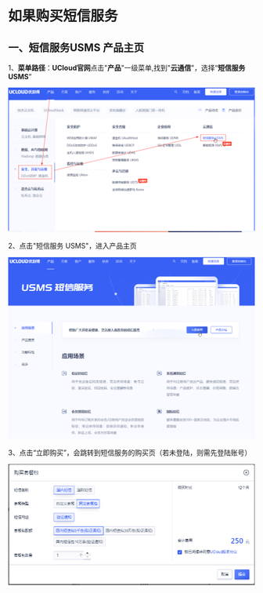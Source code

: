 # 如果购买短信服务



## 一、短信服务USMS 产品主页

1、**菜单路径**：**UCloud官网**点击"**产品**"一级菜单,找到"**云通信**"，选择“**短信服务 USMS**”

![image](../images/guide/短信服务usms_官网菜单_01.png)

2、点击"短信服务 USMS"，进入产品主页

![image](../images/guide/短信服务usms_产品首页_01.png)

3、点击“立即购买”，会跳转到短信服务的购买页（若未登陆，则需先登陆账号）

![image](../images/USMS短信服务_短信购买页_01.png)